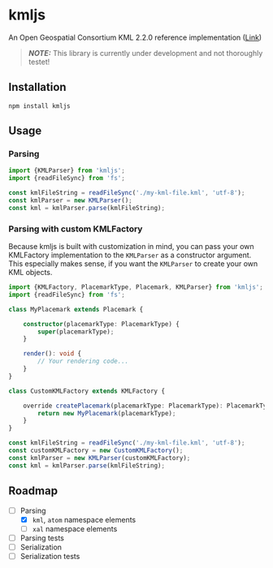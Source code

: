 # kmljs

An Open Geospatial Consortium KML 2.2.0 reference implementation ([Link](https://www.ogc.org/standard/kml))

> **_NOTE:_**  This library is currently under development and not thoroughly testet!

## Installation

````shell
npm install kmljs
````

## Usage

### Parsing

````js
import {KMLParser} from 'kmljs';
import {readFileSync} from 'fs';

const kmlFileString = readFileSync('./my-kml-file.kml', 'utf-8');
const kmlParser = new KMLParser();
const kml = kmlParser.parse(kmlFileString);
````

### Parsing with custom KMLFactory

Because kmljs is built with customization in mind, you can pass your own KMLFactory implementation
to the `KMLParser` as a constructor argument. This especially makes sense, if you want the
`KMLParser` to create your own KML objects.

````ts
import {KMLFactory, PlacemarkType, Placemark, KMLParser} from 'kmljs';
import {readFileSync} from 'fs';

class MyPlacemark extends Placemark {

    constructor(placemarkType: PlacemarkType) {
        super(placemarkType);
    }

    render(): void {
        // Your rendering code...
    }
}

class CustomKMLFactory extends KMLFactory {

    override createPlacemark(placemarkType: PlacemarkType): PlacemarkType {
        return new MyPlacemark(placemarkType);
    }
}

const kmlFileString = readFileSync('./my-kml-file.kml', 'utf-8');
const customKMLFactory = new CustomKMLFactory();
const kmlParser = new KMLParser(customKMLFactory);
const kml = kmlParser.parse(kmlFileString);
````

## Roadmap

- [ ] Parsing
    - [x] `kml`, `atom` namespace elements
    - [ ] `xal` namespace elements
- [ ] Parsing tests
- [ ] Serialization
- [ ] Serialization tests
